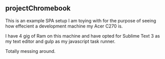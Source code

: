projectChromebook
-----------------

This is an example SPA setup I am toying with for the purpose of seeing how effecient a development machine my Acer C270 is. 

I have 4 gig of Ram on this machine and have opted for Sublime Text 3 as my text editor and gulp as my javascript task runner. 

Totally messing around.